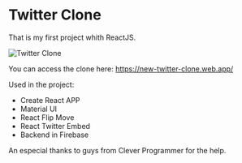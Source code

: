 # Twitter Clone

That is my first project whith ReactJS.

![Twitter Clone](https://brunoleo.com.br/github/ezgif-1-a0937a54bb.gif)

You can access the clone here: https://new-twitter-clone.web.app/

Used in the project:
- Create React APP
- Material UI
- React Flip Move
- React Twitter Embed
- Backend in Firebase

An especial thanks to guys from Clever Programmer for the help.
